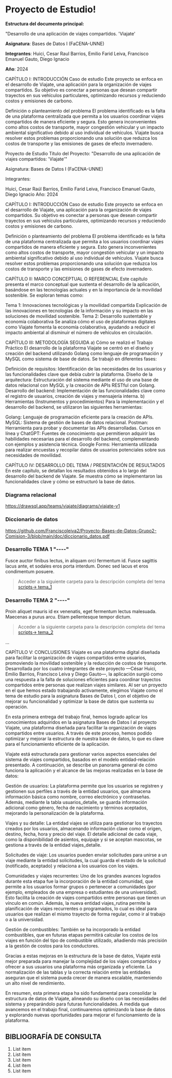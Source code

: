 # Proyecto de Estudio!
    
**Estructura del documento principal:**

"Desarrollo de una aplicación de viajes compartidos. 'Viajate'

**Asignatura**: Bases de Datos I (FaCENA-UNNE)

**Integrantes**:
 Huici, Cesar Raul
 Barrios, Emilio Farid
 Leiva, Francisco Emanuel
 Gauto, Diego Ignacio

**Año**: 2024

CAPÍTULO I: INTRODUCCIÓN
Caso de estudio
Este proyecto se enfoca en el desarrollo de Viajate, una aplicación para la organización de viajes compartidos. Su objetivo es conectar a personas que desean compartir trayectos en sus vehículos particulares, optimizando recursos y reduciendo costos y emisiones de carbono.

Definición o planteamiento del problema
El problema identificado es la falta de una plataforma centralizada que permita a los usuarios coordinar viajes compartidos de manera eficiente y segura. Esto genera inconvenientes como altos costos de transporte, mayor congestión vehicular y un impacto ambiental significativo debido al uso individual de vehículos. Viajate busca resolver estos problemas proporcionando una solución que reduzca los costos de transporte y las emisiones de gases de efecto invernadero.

Proyecto de Estudio
Título del Proyecto:
"Desarrollo de una aplicación de viajes compartidos: 'Viajate'"

Asignatura:
Bases de Datos I (FaCENA-UNNE)

Integrantes:

Huici, Cesar Raúl
Barrios, Emilio Farid
Leiva, Francisco Emanuel
Gauto, Diego Ignacio
Año:
2024

CAPÍTULO I: INTRODUCCIÓN
Caso de estudio
Este proyecto se enfoca en el desarrollo de Viajate, una aplicación para la organización de viajes compartidos. Su objetivo es conectar a personas que desean compartir trayectos en sus vehículos particulares, optimizando recursos y reduciendo costos y emisiones de carbono.

Definición o planteamiento del problema
El problema identificado es la falta de una plataforma centralizada que permita a los usuarios coordinar viajes compartidos de manera eficiente y segura. Esto genera inconvenientes como altos costos de transporte, mayor congestión vehicular y un impacto ambiental significativo debido al uso individual de vehículos. Viajate busca resolver estos problemas proporcionando una solución que reduzca los costos de transporte y las emisiones de gases de efecto invernadero.

CAPÍTULO II: MARCO CONCEPTUAL O REFERENCIAL
Este capítulo presenta el marco conceptual que sustenta el desarrollo de la aplicación, basándose en las tecnologías actuales y en la importancia de la movilidad sostenible. Se exploran temas como:

Tema 1: Innovaciones tecnológicas y la movilidad compartida
Explicación de las innovaciones en tecnologías de la información y su impacto en las soluciones de movilidad sostenible.
Tema 2: Desarrollo sustentable y economía colaborativa
Se analiza cómo el uso de plataformas digitales como Viajate fomenta la economía colaborativa, ayudando a reducir el impacto ambiental al disminuir el número de vehículos en circulación.

CAPÍTULO III: METODOLOGÍA SEGUIDA
a) Cómo se realizó el Trabajo Práctico
El desarrollo de la plataforma Viajate se centró en el diseño y creación del backend utilizando Golang como lenguaje de programación y MySQL como sistema de base de datos. Se trabajó en diferentes fases:

Definición de requisitos: Identificación de las necesidades de los usuarios y las funcionalidades clave que debía cubrir la plataforma.
Diseño de la arquitectura: Estructuración del sistema mediante el uso de una base de datos relacional con MySQL y la creación de APIs RESTful con Golang.
Desarrollo del backend: Implementación de las funcionalidades clave como el registro de usuarios, creación de viajes y mensajería interna.
b) Herramientas (Instrumentos y procedimientos)
Para la implementación y el desarrollo del backend, se utilizaron las siguientes herramientas:

Golang: Lenguaje de programación eficiente para la creación de APIs.
MySQL: Sistema de gestión de bases de datos relacional.
Postman: Herramienta para probar y documentar las APIs desarrolladas.
Cursos en línea y ChatGPT: Fuentes de conocimiento que permitieron adquirir las habilidades necesarias para el desarrollo del backend, complementando con ejemplos y asistencia técnica.
Google Forms: Herramienta utilizada para realizar encuestas y recopilar datos de usuarios potenciales sobre sus necesidades de movilidad.

CAPÍTULO IV: DESARROLLO DEL TEMA / PRESENTACIÓN DE RESULTADOS
En este capítulo, se detallan los resultados obtenidos a lo largo del desarrollo del backend de Viajate. Se muestra cómo se implementaron las funcionalidades clave y cómo se estructuró la base de datos.

### Diagrama relacional

https://drawsql.app/teams/viajate/diagrams/viajate-v1

### Diccionario de datos

https://github.com/Franciscoleiva2/Proyecto-Bases-de-Datos-Grupo2-Comision-3/blob/main/doc/diccionario_datos.pdf

### Desarrollo TEMA 1 "----"

Fusce auctor finibus lectus, in aliquam orci fermentum id. Fusce sagittis lacus ante, et sodales eros porta interdum. Donec sed lacus et eros condimentum posuere. 

> Acceder a la siguiente carpeta para la descripción completa del tema [scripts-> tema_1](script/tema01_nombre_tema)

### Desarrollo TEMA 2 "----"

Proin aliquet mauris id ex venenatis, eget fermentum lectus malesuada. Maecenas a purus arcu. Etiam pellentesque tempor dictum. 

> Acceder a la siguiente carpeta para la descripción completa del tema [scripts-> tema_2](script/tema02_nombre_tema)

... 

CAPÍTULO V: CONCLUSIONES
Viajate es una plataforma digital diseñada para facilitar la organización de viajes compartidos entre usuarios, promoviendo la movilidad sostenible y la reducción de costos de transporte. Desarrollada por los cuatro integrantes de este proyecto —César Huici, Emilio Barrios, Francisco Leiva y Diego Gauto—, la aplicación surgió como una respuesta a la falta de soluciones eficientes para coordinar trayectos compartidos entre personas que realizan viajes similares. Al ser un proyecto en el que hemos estado trabajando activamente, elegimos Viajate como el tema de estudio para la asignatura Bases de Datos I, con el objetivo de mejorar su funcionalidad y optimizar la base de datos que sustenta su operación.

En esta primera entrega del trabajo final, hemos logrado aplicar los conocimientos adquiridos en la asignatura Bases de Datos I al proyecto Viajate, una plataforma diseñada para facilitar la organización de viajes compartidos entre usuarios. A través de este proceso, hemos podido optimizar y mejorar la estructura de nuestra base de datos, lo que es clave para el funcionamiento eficiente de la aplicación.

Viajate está estructurada para gestionar varios aspectos esenciales del sistema de viajes compartidos, basados en el modelo entidad-relación presentado. A continuación, se describe un panorama general de cómo funciona la aplicación y el alcance de las mejoras realizadas en la base de datos:

Gestión de usuarios: La plataforma permite que los usuarios se registren y gestionen sus perfiles a través de la entidad usuarios, que almacena información básica como nombre, correo electrónico y contraseñas. Además, mediante la tabla usuarios_detalle, se guarda información adicional como género, fecha de nacimiento y términos aceptados, mejorando la personalización de la plataforma.

Viajes y su detalle: La entidad viajes se utiliza para gestionar los trayectos creados por los usuarios, almacenando información clave como el origen, destino, fecha, hora y precio del viaje. El detalle adicional de cada viaje, como la disponibilidad de asientos, equipaje y si se aceptan mascotas, se gestiona a través de la entidad viajes_detalle.

Solicitudes de viaje: Los usuarios pueden enviar solicitudes para unirse a un viaje mediante la entidad solicitudes, la cual guarda el estado de la solicitud (notificado, aceptado) y relaciona a los usuarios con los viajes.

Comunidades y viajes recurrentes: Uno de los grandes avances logrados durante esta etapa fue la incorporación de la entidad comunidad, que permite a los usuarios formar grupos o pertenecer a comunidades (por ejemplo, empleados de una empresa o estudiantes de una universidad). Esto facilita la creación de viajes compartidos entre personas que tienen un vínculo en común. Además, la nueva entidad viajes_rutina permite la planificación de viajes recurrentes o programados, lo cual es ideal para usuarios que realizan el mismo trayecto de forma regular, como ir al trabajo o a la universidad.

Gestión de combustibles: También se ha incorporado la entidad combustibles, que en futuras etapas permitirá calcular los costos de los viajes en función del tipo de combustible utilizado, añadiendo más precisión a la gestión de costos para los conductores.

Gracias a estas mejoras en la estructura de la base de datos, Viajate está mejor preparada para manejar la complejidad de los viajes compartidos y ofrecer a sus usuarios una plataforma más organizada y eficiente. La normalización de las tablas y la correcta relación entre las entidades aseguran que el sistema pueda crecer de manera escalable, manteniendo un alto nivel de rendimiento.

En resumen, esta primera etapa ha sido fundamental para consolidar la estructura de datos de Viajate, alineando su diseño con las necesidades del sistema y preparándolo para futuras funcionalidades. A medida que avancemos en el trabajo final, continuaremos optimizando la base de datos y explorando nuevas oportunidades para mejorar el funcionamiento de la plataforma.



## BIBLIOGRAFÍA DE CONSULTA

 1. List item
 2. List item
 3. List item
 4. List item
 5. List item

